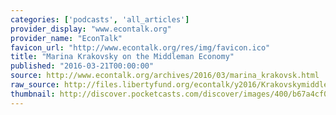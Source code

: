 ```yaml
---
categories: ['podcasts', 'all_articles']
provider_display: "www.econtalk.org"
provider_name: "EconTalk"
favicon_url: "http://www.econtalk.org/res/img/favicon.ico"
title: "Marina Krakovsky on the Middleman Economy"
published: "2016-03-21T00:00:00"
source: http://www.econtalk.org/archives/2016/03/marina_krakovsk.html
raw_source: http://files.libertyfund.org/econtalk/y2016/Krakovskymiddlemen.mp3
thumbnail: http://discover.pocketcasts.com/discover/images/400/b67a4cf0-4b30-0130-e316-723c91aeae46.jpg
---
```

